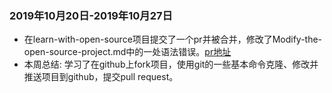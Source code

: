 ### 2019年10月20日-2019年10月27日

* 在learn-with-open-source项目提交了一个pr并被合并，修改了Modify-the-open-source-project.md中的一处语法错误。[pr地址](https://github.com/zhuangbiaowei/learn-with-open-source/pull/100)
* 本周总结: 学习了在github上fork项目，使用git的一些基本命令克隆、修改并推送项目到github，提交pull request。
 
